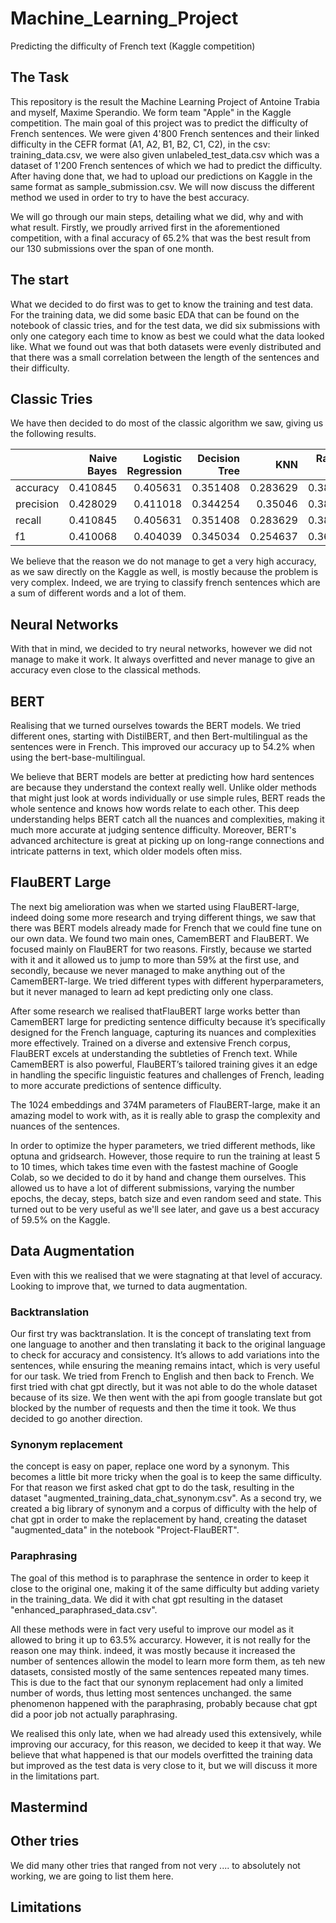 # Machine_Learning_Project
Predicting the difficulty of French text (Kaggle competition)

## The Task
This repository is the result the Machine Learning Project of Antoine Trabia and myself, Maxime Sperandio. We form team "Apple" in the Kaggle competition. The main goal of this project was to predict the difficulty of French sentences. We were given 4'800 French sentences and their linked difficulty in the CEFR format (A1, A2, B1, B2, C1, C2), in the csv: training_data.csv, we were also given unlabeled_test_data.csv which was a dataset of 1'200 French sentences of which we had to predict the difficulty. After having done that, we had to upload our predictions on Kaggle in the same format as sample_submission.csv. We will now discuss the different method we used in order to try to have the best accuracy.

We will go through our main steps, detailing what we did, why and with what result. 
Firstly, we proudly arrived first in the aforementioned competition, with a final accuracy of 65.2% that was the best result from our 130 submissions over the span of one month.

## The start
What we decided to do first was to get to know the training and test data. For the training data, we did some basic EDA that can be found on the notebook of classic tries, and for the test data, we did six submissions with only one category each time to know as best we could what the data looked like. What we found out was that both datasets were evenly distributed and that there was a small correlation between the length of the sentences and their difficulty.

## Classic Tries
We have then decided to do most of the classic algorithm we saw, giving us the following results.

|           |   Naive Bayes |   Logistic Regression |   Decision Tree |      KNN |   Random Forest |      SVM |   XGBoost |   AdaBoost |
|:----------|--------------:|----------------------:|----------------:|---------:|----------------:|---------:|----------:|-----------:|
| accuracy  |      0.410845 |              0.405631 |        0.351408 | 0.283629 |        0.384776 | 0.416058 |  0.387904 |   0.294056 |
| precision |      0.428029 |              0.411018 |        0.344254 | 0.35046  |        0.381636 | 0.417252 |  0.3815   |   0.343244 |
| recall    |      0.410845 |              0.405631 |        0.351408 | 0.283629 |        0.384776 | 0.416058 |  0.387904 |   0.294056 |
| f1        |      0.410068 |              0.404039 |        0.345034 | 0.254637 |        0.362797 | 0.415141 |  0.379298 |   0.283024 |


We believe that the reason we do not manage to get a very high accuracy, as we saw directly on the Kaggle as well, is mostly because the problem is very complex. Indeed, we are trying to classify french sentences which are a sum of different words and a lot of them.

## Neural Networks

With that in mind, we decided to try neural networks, however we did not manage to make it work. It always overfitted and never manage to give an accuracy even close to the classical methods.

## BERT

Realising that we turned ourselves towards the BERT models. We tried different ones, starting with DistilBERT, and then Bert-multilingual as the sentences were in French. This improved our accuracy up to 54.2% when using the bert-base-multilingual.

We believe that BERT models are better at predicting how hard sentences are because they understand the context really well. Unlike older methods that might just look at words individually or use simple rules, BERT reads the whole sentence and knows how words relate to each other. This deep understanding helps BERT catch all the nuances and complexities, making it much more accurate at judging sentence difficulty. Moreover, BERT's advanced architecture is great at picking up on long-range connections and intricate patterns in text, which older models often miss.

## FlauBERT Large

The next big amelioration was when we started using FlauBERT-large, indeed doing some more research and trying different things, we saw that there was BERT models already made for French that we could fine tune on our own data. We found two main ones, CamemBERT and FlauBERT. We focused mainly on FlauBERT for two reasons. Firstly, because we started with it and it allowed us to jump to more than 59% at the first use, and secondly, because we never managed to make anything out of the CamemBERT-large. We tried different types with different hyperparameters, but it never managed to learn ad kept predicting only one class.

After some research we realised thatFlauBERT large works better than CamemBERT large for predicting sentence difficulty because it’s specifically designed for the French language, capturing its nuances and complexities more effectively. Trained on a diverse and extensive French corpus, FlauBERT excels at understanding the subtleties of French text. While CamemBERT is also powerful, FlauBERT’s tailored training gives it an edge in handling the specific linguistic features and challenges of French, leading to more accurate predictions of sentence difficulty.

The 1024 embeddings and 374M parameters of FlauBERT-large, make it an amazing model to work with, as it is really able to grasp the complexity and nuances of the sentences.

In order to optimize the hyper parameters, we tried different methods, like optuna and gridsearch. However, those require to run the training at least 5 to 10 times, which takes time even with the fastest machine of Google Colab, so we decided to do it by hand and change them ourselves. This allowed us to have a lot of different submissions, varying the number epochs, the decay, steps, batch size and even random seed and state.  This turned out to be very useful as we'll see later, and gave us a best accuracy of 59.5% on the Kaggle.

## Data Augmentation

Even with this we realised that we were stagnating at that level of accuracy. Looking to improve that, we turned to data augmentation.

### Backtranslation
Our first try was backtranslation. It is the concept of translating text from one language to another and then translating it back to the original language to check for accuracy and consistency. It’s allows to add variations into the sentences, while ensuring the meaning remains intact, which is very useful for our task. We tried from French to English and then back to French. 
We first tried with chat gpt directly, but it was not able to do the whole dataset because of its size. We then went with the api from google translate but got blocked by the number of requests and then the time it took. We thus decided to go another direction.

### Synonym replacement

the concept is easy on paper, replace one word by a synonym. This becomes a little bit more tricky when the goal is to keep the same difficulty. For that reason we first asked chat gpt to do the task, resulting in the dataset "augmented_training_data_chat_synonym.csv". 
As a second try, we created a big library of synonym and a corpus of difficulty with the help of chat gpt in order to make the replacement by hand, creating the dataset "augmented_data" in the notebook "Project-FlauBERT".

### Paraphrasing
The goal of this method is to paraphrase the sentence in order to keep it close to the original one, making it of the same difficulty but adding variety in the training_data. We did it with chat gpt resulting in the dataset "enhanced_paraphrased_data.csv".

All these methods were in fact very useful to improve our model as it allowed to bring it up to 63.5% accurarcy. However, it is not really for the reason one may think. indeed, it was mostly because it increased the number of sentences allowin the model to learn more form them, as teh new datasets, consisted mostly of the same sentences repeated many times. This is due to the fact that our synonym replacement had only a limited number of words, thus letting most sentences unchanged. the same phenomenon happened with the paraphrasing, probably because chat gpt did a poor job not actually paraphrasing. 

We realised this only late, when we had already used this extensively, while improving our accuracy, for this reason, we decided to keep it that way. We believe that what happened is that our models overfitted the training data but improved as the test data is very close to it, but we will discuss it more in the limitations part.

## Mastermind

## Other tries

We did many other tries that ranged from not very .... to absolutely not working, we are going to list them here.


## Limitations




